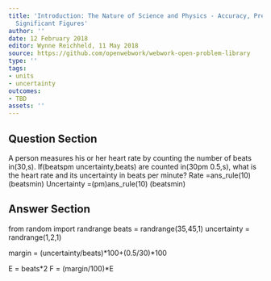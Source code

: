 ```yaml
---
title: 'Introduction: The Nature of Science and Physics - Accuracy, Precision, and
  Significant Figures'
author: ''
date: 12 February 2018
editor: Wynne Reichheld, 11 May 2018
source: https://github.com/openwebwork/webwork-open-problem-library
type: ''
tags:
- units
- uncertainty
outcomes:
- TBD
assets: ''
---
```


## Question Section 

 
A person measures his or her heart rate by counting the number of beats in(30,s). If(beatspm uncertainty,beats) are counted in(30pm 0.5,s), what is the heart rate and its uncertainty in beats per minute?
Rate =ans_rule(10) (beatsmin)
Uncertainty =(pm)ans_rule(10) (beatsmin)



## Answer Section

from random import randrange
beats = randrange(35,45,1)
uncertainty = randrange(1,2,1)

margin = (uncertainty/beats)*100+(0.5/30)*100

E = beats*2
F = (margin/100)*E